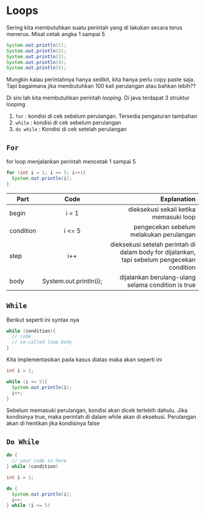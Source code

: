 # Loops

Sering kita membutuhkan suatu perintah yang di lakukan secara terus menerus. Misal cetak angka 1 sampai 5
```java
System.out.println(1);
System.out.println(2);
System.out.println(3);
System.out.println(4);
System.out.println(5);
```

Mungkin kalau perintahnya hanya sedikit, kita hanya perlu copy paste saja. Tapi bagaimana jika membutuhkan 100 kali perulangan atau bahkan lebih??

Di sini lah kita membutuhkan perintah *looping*. Di java terdapat 3 struktur looping
1. `for` : kondisi di cek sebelum perulangan. Tersedia pengaturan tambahan
2. `while` : kondisi di cek sebelum perulangan
3. `do while` : Kondisi di cek setelah perulangan

## `For`
for loop menjalankan perintah mencetak 1 sampai 5
```java
for (int i = 1; i <= 5; i++){
  System.out.println(i);
}
```

| Part   |      Code      |  Explanation |
|----------|:-------------:|------:|
| begin |  i = 1 | dieksekusi sekali ketika memasuki loop |
| condition |    i <= 5   | pengecekan sebelum melakukan perulangan |
| step | i++ | dieksekusi setelah perintah di dalam body for dijalankan, tapi sebelum pengecekan condition |
| body | System.out.println(i); | dijalankan berulang-ulang selama condition is true |

## `While`
Berikut seperti ini syntax nya
```java
while (condition){
  // code
  // so-called loop body
}
```
Kita implementasikan pada kasus diatas maka akan seperti ini
```java
int i = 1;

while (i <= 5){
  System.out.println(i);
  i++;
}
```

Sebelum memasuki perulangan, kondisi akan dicek terlebih dahulu. Jika kondisinya true, maka perintah di dalam while akan di eksekusi. Perulangan akan di hentikan jika kondisinya false

## `Do While`
```java
do {
  // your code in here
} while (condition)
```

```java
int i = 1;

do {
  System.out.println(i);
  i++;
} while (i <= 5)
```